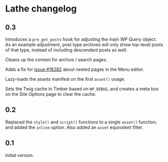 # Lathe changelog

## 0.3

Introduces a `pre_get_posts` hook for adjusting the main WP Query object. As an example adjustment, post type archives will only show top-level posts of that type, instead of including descendant posts as well.

Cleans up the context for archive / search pages.

Adds a fix for [issue #18282](https://core.trac.wordpress.org/ticket/18282) about nested pages in the Menu editor.

Lazy-loads the assets manifest on the first `asset()` usage.

Sets the Twig cache in Timber based on `WP_DEBUG`, and creates a meta box on the Site Options page to clear the cache.

## 0.2

Replaced the `style()` and `script()` functions to a single `asset()` function, and added the `inline` option. Also added an `asset` equivalent filter.

## 0.1

Initial version.
